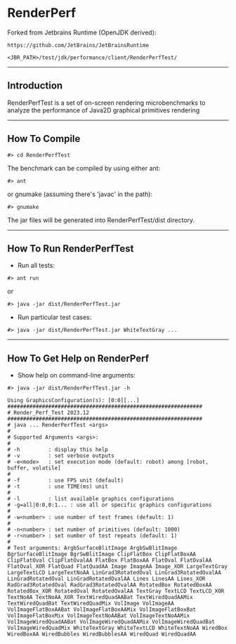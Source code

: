 # RenderPerf

Forked from Jetbrains Runtime (OpenJDK derived):
```
https://github.com/JetBrains/JetBrainsRuntime

<JBR_PATH>/test/jdk/performance/client/RenderPerfTest/
```


-----------------------------------------------------------------------
Introduction
-----------------------------------------------------------------------

RenderPerfTest is a set of on-screen rendering microbenchmarks  to
analyze the  performance of Java2D graphical primitives rendering


-----------------------------------------------------------------------
How To Compile
-----------------------------------------------------------------------

```
#> cd RenderPerfTest
```

The benchmark can be compiled by using either ant:
```
#> ant
```
or gnumake (assuming there's 'javac' in the path):
```
#> gnumake
```
The jar files will be generated into RenderPerfTest/dist directory.


-----------------------------------------------------------------------
How To Run RenderPerfTest
-----------------------------------------------------------------------
- Run all tests:
```
#> ant run
```
or
```
#> java -jar dist/RenderPerfTest.jar
```

- Run particular test cases:
```
#> java -jar dist/RenderPerfTest.jar WhiteTextGray ...
```


-----------------------------------------------------------------------
How To Get Help on RenderPerf
-----------------------------------------------------------------------
- Show help on command-line arguments:
```
#> java -jar dist/RenderPerfTest.jar -h

Using GraphicsConfiguration(s): [0:0][...] 
##############################################################
# Render_Perf_Test 2023.12
##############################################################
# java ... RenderPerfTest <args>
#
# Supported Arguments <args>:
#
# -h         : display this help
# -v         : set verbose outputs
# -e<mode>   : set execution mode (default: robot) among [robot, buffer, volatile]
#
# -f         : use FPS unit (default)
# -t         : use TIME(ms) unit
#
# -l         : list available graphics configurations
# -g=all|0:0,0:1... : use all or specific graphics configurations
#
# -w<number> : use number of test frames (default: 1)
#
# -n<number> : set number of primitives (default: 1000)
# -r<number> : set number of test repeats (default: 1)
#
# Test arguments: ArgbSurfaceBlitImage ArgbSwBlitImage BgrSurfaceBlitImage BgrSwBlitImage ClipFlatBox ClipFlatBoxAA ClipFlatOval ClipFlatOvalAA FlatBox FlatBoxAA FlatOval FlatOvalAA FlatOval_XOR FlatQuad FlatQuadAA Image ImageAA Image_XOR LargeTextGray LargeTextLCD LargeTextNoAA LinGrad3RotatedOval LinGrad3RotatedOvalAA LinGradRotatedOval LinGradRotatedOvalAA Lines LinesAA Lines_XOR RadGrad3RotatedOval RadGrad3RotatedOvalAA RotatedBox RotatedBoxAA RotatedBox_XOR RotatedOval RotatedOvalAA TextGray TextLCD TextLCD_XOR TextNoAA TextNoAA_XOR TextWiredQuadAABat TextWiredQuadAAMix TextWiredQuadBat TextWiredQuadMix VolImage VolImageAA VolImageFlatBoxAABat VolImageFlatBoxAAMix VolImageFlatBoxBat VolImageFlatBoxMix VolImageTextNoAABat VolImageTextNoAAMix VolImageWiredQuadAABat VolImageWiredQuadAAMix VolImageWiredQuadBat VolImageWiredQuadMix WhiteTextGray WhiteTextLCD WhiteTextNoAA WiredBox WiredBoxAA WiredBubbles WiredBubblesAA WiredQuad WiredQuadAA 
```

